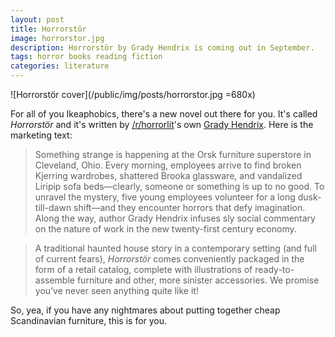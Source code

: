 ```yaml
---
layout: post
title: Horrorstör
image: horrorstor.jpg
description: Horrorstör by Grady Hendrix is coming out in September.
tags: horror books reading fiction
categories: literature
---
```


![Horrorstör cover](/public/img/posts/horrorstor.jpg =680x)

For all of you Ikeaphobics, there's a new novel out there for you. It's called
*Horrorstör* and it's written by
[/r/horrorlit](http://reddit.com/r/horrorlit)'s own [Grady
Hendrix](http://www.gradyhendrix.com/). Here is the marketing text:

> Something strange is happening at the Orsk furniture superstore in Cleveland,
> Ohio. Every morning, employees arrive to find broken Kjerring wardrobes,
> shattered Brooka glassware, and vandalized Liripip sofa beds—clearly, someone
> or something is up to no good. To unravel the mystery, five young employees
> volunteer for a long dusk-till-dawn shift—and they encounter horrors that
> defy imagination. Along the way, author Grady Hendrix infuses sly social
> commentary on the nature of work in the new twenty-first century economy.

> A traditional haunted house story in a contemporary setting (and full of
> current fears), *Horrorstör* comes conveniently packaged in the form of a
> retail catalog, complete with illustrations of ready-to-assemble furniture
> and other, more sinister accessories. We promise you’ve never seen anything
> quite like it!

So, yea, if you have any nightmares about putting together cheap Scandinavian
furniture, this is for you.

